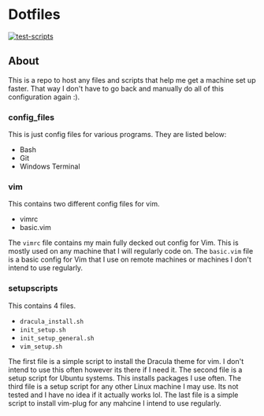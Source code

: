 # Dotfiles

[![test-scripts](https://github.com/aaatipamula/dotfiles/actions/workflows/test.yml/badge.svg)](https://github.com/aaatipamula/dotfiles/actions/workflows/test.yml)

## About

This is a repo to host any files and scripts that help me get a machine set up faster. That way I don't have to go back and manually do all of this configuration again :).

### config_files

This is just config files for various programs. They are listed below:
- Bash
- Git
- Windows Terminal

### vim

This contains two different config files for vim. 

- vimrc
- basic.vim

The `vimrc` file contains my main fully decked out config for Vim. This is mostly used on any machine that I will regularly code on. 
The `basic.vim` file is a basic config for Vim that I use on remote machines or machines I don't intend to use regularly.

### setupscripts

This contains 4 files. 

- `dracula_install.sh`
- `init_setup.sh`
- `init_setup_general.sh`
- `vim_setup.sh`

The first file is a simple script to install the Dracula theme for vim. I don't intend to use this often however its there if I need it.
The second file is a setup script for Ubuntu systems. This installs packages I use often.
The third file is a setup script for any other Linux machine I may use. Its not tested and I have no idea if it actually works lol.
The last file is a simple script to install vim-plug for any mahcine I intend to use regularly.
